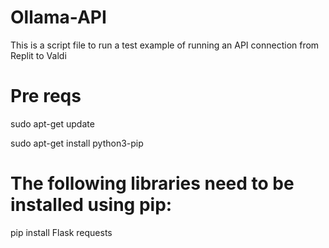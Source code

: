 # Ollama-API
This is a script file to run a test example of running an API connection from Replit to Valdi

# Pre reqs
sudo apt-get update

sudo apt-get install python3-pip


# The following libraries need to be installed using pip:

pip install Flask requests

